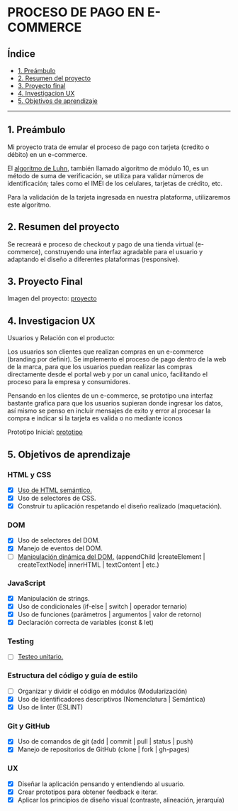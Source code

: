# PROCESO DE PAGO EN E-COMMERCE

## Índice

* [1. Preámbulo](#1-preámbulo)
* [2. Resumen del proyecto](#2-resumen-del-proyecto)
* [3. Proyecto final](#3-proyecto-final)
* [4. Investigacion UX](#4-investigacion-ux)
* [5. Objetivos de aprendizaje](#5-objetivos-de-aprendizaje)
***

## 1. Preámbulo

Mi proyecto trata de emular el proceso de pago con tarjeta (credito o débito) en un e-commerce.

El [algoritmo de Luhn](https://es.wikipedia.org/wiki/Algoritmo_de_Luhn),
también llamado algoritmo de módulo 10, es un método de suma de verificación,
se utiliza para validar números de identificación; tales como el IMEI de los
celulares, tarjetas de crédito, etc.

Para la validación de la tarjeta ingresada en nuestra plataforma, utilizaremos este algoritmo.

## 2. Resumen del proyecto

Se recreará e proceso de checkout y pago de una tienda virtual (e-commerce), construyendo una interfaz agradable para el usuario y adaptando el diseño a diferentes plataformas (responsive).

## 3. Proyecto Final

Imagen del proyecto:
[proyecto](recursos\proyecto.JPG)

## 4. Investigacion UX

Usuarios y Relación con el producto:

Los usuarios son clientes que realizan compras en un e-commerce (branding por definir). Se implemento el proceso de pago dentro de la web de la marca, para que los usuarios puedan realizar las compras directamente desde el portal web y por un canal unico, facilitando el proceso para la empresa y consumidores.

Pensando en los clientes de un e-commerce, se prototipo una interfaz bastante grafica para que los usuarios supieran donde ingresar los datos, así mismo se penso en incluir mensajes de exito y error al procesar la compra e indicar si la tarjeta es valida o no mediante iconos

Prototipo Inicial:
[prototipo](recursos\prototipo.png)

## 5. Objetivos de aprendizaje

### HTML y CSS

* [X] [Uso de HTML semántico.](https://developer.mozilla.org/en-US/docs/Glossary/Semantics#Semantics_in_HTML)
* [X] Uso de selectores de CSS.
* [X] Construir tu aplicación respetando el diseño realizado (maquetación).

### DOM

* [X] Uso de selectores del DOM.
* [X] Manejo de eventos del DOM.
* [ ] [Manipulación dinámica del DOM.](https://developer.mozilla.org/es/docs/Referencia_DOM_de_Gecko/Introducci%C3%B3n)
(appendChild |createElement | createTextNode| innerHTML | textContent | etc.)

### JavaScript

* [X] Manipulación de strings.
* [X] Uso de condicionales (if-else | switch | operador ternario)
* [X] Uso de funciones (parámetros | argumentos | valor de retorno)
* [X] Declaración correcta de variables (const & let)

### Testing

* [ ] [Testeo unitario.](https://jestjs.io/docs/es-ES/getting-started)

### Estructura del código y guía de estilo

* [ ] Organizar y dividir el código en módulos (Modularización)
* [X] Uso de identificadores descriptivos (Nomenclatura | Semántica)
* [X] Uso de linter (ESLINT)

### Git y GitHub

* [X] Uso de comandos de git (add | commit | pull | status | push)
* [X] Manejo de repositorios de GitHub (clone | fork | gh-pages)

### UX

* [X] Diseñar la aplicación pensando y entendiendo al usuario.
* [X] Crear prototipos para obtener feedback e iterar.
* [X] Aplicar los principios de diseño visual (contraste, alineación, jerarquía)
